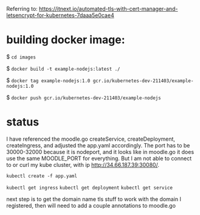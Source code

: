 Referring to: https://itnext.io/automated-tls-with-cert-manager-and-letsencrypt-for-kubernetes-7daaa5e0cae4

# building docker image:
$ `cd images`

$ `docker build -t example-nodejs:latest ./`

$ `docker tag example-nodejs:1.0 gcr.io/kubernetes-dev-211403/example-nodejs:1.0`

$ `docker push gcr.io/kubernetes-dev-211403/example-nodejs`


# status
I have referenced the moodle.go createService, createDeployment, createIngress, and adjusted the app.yaml accordingly. The port has to be 30000-32000 because it is nodeport, and it looks like in moodle.go it does use the same MOODLE_PORT for everything. But I am not able to connect to or curl my kube cluster, with ip http://34.66.187.39:30080/.

`kubectl create -f app.yaml`

`kubectl get ingress` `kubectl get deployment` `kubectl get service`

next step is to get the domain name tls stuff to work with the domain I registered, then will need to add a couple annotations to moodle.go
